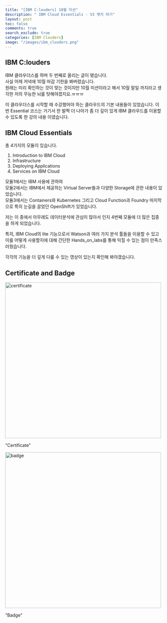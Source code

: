 ```yaml
---
title: "[IBM C:louders] 10월 미션"
description: " IBM Cloud Essentials - V3 뱃지 따기"
layout: post
toc: false
comments: true
search_exclude: true
categories: [IBM Clouders]
image: "/images/ibm_clouders.png"
---
```


## IBM C:louders

IBM 클라우더스를 하며 두 번째로 올리는 글이 됐습니다.  
사실 어제 저녁에 10월 마감 기한을 봐버렸습니다.  
원래는 미리 확인하는 것이 맞는 것이지만 10월 미션이라고 해서 10월 말일 까지라고 생각한 저의 무능한 뇌를 탓해야겠지요.ㅠㅠㅠ

이 클라우더스를 시작할 때 수강했어야 하는 클라우드의 기본 내용들이 있었습니다. 이번 Essential 코스는 거기서 한 발짝 더 나아가 좀 더 깊이 있게 IBM 클라우드를 이용할 수 있도록 한 강의 내용 이였습니다.

## IBM Cloud Essentials

총 4가지의 모듈이 있습니다.

1. Introduction to IBM Cloud
2. Infrastructure
3. Deploying Applications
4. Services on IBM Cloud

모듈1에서는 IBM 사용에 관하여  
모듈2에서는 IBM에서 제공하는 Virtual Server들과 다양한 Storage에 관한 내용이 있었습니다.  
모듈3에서는 Containers와 Kubernetes 그리고 Cloud Function과 Foundry 마지막으로 특히 눈길을 끌었던 OpenShift가 있었습니다.

저는 이 중에서 아무래도 데이터분석에 관심이 많아서 인지 4번째 모듈에 더 많은 집중을 하게 되었습니다.

특히, IBM Cloud의 lite 기능으로서 Watson과 여러 가지 분석 툴들을 이용할 수 있고 이를 어떻게 사용할지에 대해 간단한 Hands_on_labs를 통해 익힐 수 있는 점이 만족스러웠습니다.

각각의 기능을 더 깊게 다룰 수 있는 영상이 있는지 확인해 봐야겠습니다.

## Certificate and Badge

<img width="500" alt="certificate" src="https://user-images.githubusercontent.com/70086728/97773841-88da8a00-1b96-11eb-8d87-3fa519f3918c.PNG">

"Certificate"

<img width="500" alt="badge" src="https://user-images.githubusercontent.com/70086728/97773842-8aa44d80-1b96-11eb-9c49-ece29a30f48b.PNG">

"Badge"
